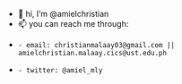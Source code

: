 - 👋 hi, I’m @amielchristian
- 📫 you can reach me through:
-     - email: christianmalaay03@gmail.com || amielchristian.malaay.cics@ust.edu.ph
-     - twitter: @amiel_mly

<!--
- 👀 I’m interested in ...
- 🌱 I’m currently learning ...
- 💞️ I’m looking to collaborate on ...
- 📫 How to reach me ...
-->

<!---
amielchristian/amielchristian is a ✨ special ✨ repository because its `README.md` (this file) appears on your GitHub profile.
You can click the Preview link to take a look at your changes.
--->
